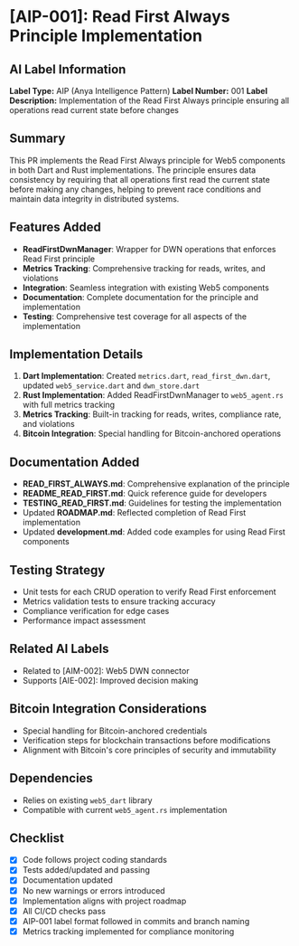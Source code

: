 # [AIP-001]: Read First Always Principle Implementation

## AI Label Information
**Label Type:** AIP (Anya Intelligence Pattern)
**Label Number:** 001
**Label Description:** Implementation of the Read First Always principle ensuring all operations read current state before changes

## Summary
This PR implements the Read First Always principle for Web5 components in both Dart and Rust implementations. The principle ensures data consistency by requiring that all operations first read the current state before making any changes, helping to prevent race conditions and maintain data integrity in distributed systems.

## Features Added
- **ReadFirstDwnManager**: Wrapper for DWN operations that enforces Read First principle
- **Metrics Tracking**: Comprehensive tracking for reads, writes, and violations
- **Integration**: Seamless integration with existing Web5 components
- **Documentation**: Complete documentation for the principle and implementation
- **Testing**: Comprehensive test coverage for all aspects of the implementation

## Implementation Details
1. **Dart Implementation**: Created `metrics.dart`, `read_first_dwn.dart`, updated `web5_service.dart` and `dwn_store.dart`
2. **Rust Implementation**: Added ReadFirstDwnManager to `web5_agent.rs` with full metrics tracking
3. **Metrics Tracking**: Built-in tracking for reads, writes, compliance rate, and violations
4. **Bitcoin Integration**: Special handling for Bitcoin-anchored operations

## Documentation Added
- **READ_FIRST_ALWAYS.md**: Comprehensive explanation of the principle
- **README_READ_FIRST.md**: Quick reference guide for developers
- **TESTING_READ_FIRST.md**: Guidelines for testing the implementation
- Updated **ROADMAP.md**: Reflected completion of Read First implementation
- Updated **development.md**: Added code examples for using Read First components

## Testing Strategy
- Unit tests for each CRUD operation to verify Read First enforcement
- Metrics validation tests to ensure tracking accuracy
- Compliance verification for edge cases
- Performance impact assessment

## Related AI Labels
- Related to [AIM-002]: Web5 DWN connector
- Supports [AIE-002]: Improved decision making

## Bitcoin Integration Considerations
- Special handling for Bitcoin-anchored credentials
- Verification steps for blockchain transactions before modifications
- Alignment with Bitcoin's core principles of security and immutability

## Dependencies
- Relies on existing `web5_dart` library
- Compatible with current `web5_agent.rs` implementation

## Checklist
- [x] Code follows project coding standards
- [x] Tests added/updated and passing
- [x] Documentation updated
- [x] No new warnings or errors introduced
- [x] Implementation aligns with project roadmap
- [x] All CI/CD checks pass
- [x] AIP-001 label format followed in commits and branch naming
- [x] Metrics tracking implemented for compliance monitoring

